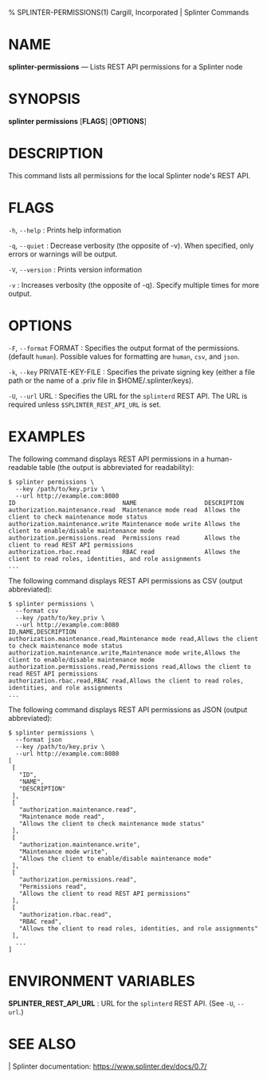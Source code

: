 % SPLINTER-PERMISSIONS(1) Cargill, Incorporated | Splinter Commands
<!--
  Copyright 2018-2020 Cargill Incorporated
  Licensed under Creative Commons Attribution 4.0 International License
  https://creativecommons.org/licenses/by/4.0/
-->

NAME
====

**splinter-permissions** — Lists REST API permissions for a Splinter node

SYNOPSIS
========
**splinter permissions** \[**FLAGS**\] \[**OPTIONS**\]

DESCRIPTION
===========
This command lists all permissions for the local Splinter node's REST API.

FLAGS
=====
`-h`, `--help`
: Prints help information

`-q`, `--quiet`
: Decrease verbosity (the opposite of -v). When specified, only errors or
  warnings will be output.

`-V`, `--version`
: Prints version information

`-v`
: Increases verbosity (the opposite of -q). Specify multiple times for more
  output.

OPTIONS
=======
`-F`, `--format` FORMAT
: Specifies the output format of the permissions. (default `human`). Possible
  values for formatting are `human`, `csv`, and `json`.

`-k`, `--key` PRIVATE-KEY-FILE
: Specifies the private signing key (either a file path or the name of a
  .priv file in $HOME/.splinter/keys).

`-U`, `--url` URL
: Specifies the URL for the `splinterd` REST API. The URL is required unless
  `$SPLINTER_REST_API_URL` is set.

EXAMPLES
========
The following command displays REST API permissions in a human-readable table
(the output is abbreviated for readability):

```
$ splinter permissions \
  --key /path/to/key.priv \
  --url http://example.com:8080
ID                              NAME                   DESCRIPTION
authorization.maintenance.read  Maintenance mode read  Allows the client to check maintenance mode status
authorization.maintenance.write Maintenance mode write Allows the client to enable/disable maintenance mode
authorization.permissions.read  Permissions read       Allows the client to read REST API permissions
authorization.rbac.read         RBAC read              Allows the client to read roles, identities, and role assignments
...
```

The following command displays REST API permissions as CSV (output abbreviated):

```
$ splinter permissions \
  --format csv
  --key /path/to/key.priv \
  --url http://example.com:8080
ID,NAME,DESCRIPTION
authorization.maintenance.read,Maintenance mode read,Allows the client to check maintenance mode status
authorization.maintenance.write,Maintenance mode write,Allows the client to enable/disable maintenance mode
authorization.permissions.read,Permissions read,Allows the client to read REST API permissions
authorization.rbac.read,RBAC read,Allows the client to read roles, identities, and role assignments
...
```

The following command displays REST API permissions as JSON (output
abbreviated):

```
$ splinter permissions \
  --format json
  --key /path/to/key.priv \
  --url http://example.com:8080
[
 [
   "ID",
   "NAME",
   "DESCRIPTION"
 ],
 [
   "authorization.maintenance.read",
   "Maintenance mode read",
   "Allows the client to check maintenance mode status"
 ],
 [
   "authorization.maintenance.write",
   "Maintenance mode write",
   "Allows the client to enable/disable maintenance mode"
 ],
 [
   "authorization.permissions.read",
   "Permissions read",
   "Allows the client to read REST API permissions"
 ],
 [
   "authorization.rbac.read",
   "RBAC read",
   "Allows the client to read roles, identities, and role assignments"
 ],
  ...
]
```

ENVIRONMENT VARIABLES
=====================
**SPLINTER_REST_API_URL**
: URL for the `splinterd` REST API. (See `-U`, `--url`.)

SEE ALSO
========
| Splinter documentation: https://www.splinter.dev/docs/0.7/
